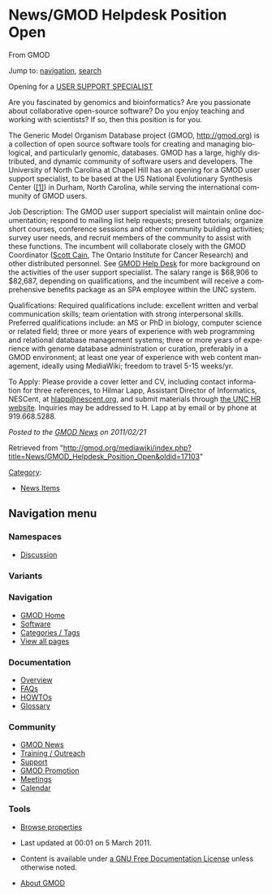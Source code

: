 <div id="mw-page-base" class="noprint">

</div>

<div id="mw-head-base" class="noprint">

</div>

<div id="content" class="mw-body" role="main">

<span id="top"></span>

<div id="mw-js-message" style="display:none;">

</div>



# <span dir="auto">News/GMOD Helpdesk Position Open</span>

<div id="bodyContent">

<div id="siteSub">

From GMOD

</div>

<div id="contentSub">

</div>

<div id="jump-to-nav" class="mw-jump">

Jump to: [navigation](#mw-navigation), [search](#p-search)

</div>

<div id="mw-content-text" class="mw-content-ltr" lang="en" dir="ltr">

Opening for a <a
href="https://itsapps.unc.edu/RAMS4/details.do?reqId=1102082&amp;type=S%7CGMOD"
class="external text" rel="nofollow">USER SUPPORT SPECIALIST</a>

Are you fascinated by genomics and bioinformatics? Are you passionate
about collaborative open-source software? Do you enjoy teaching and
working with scientists? If so, then this position is for you.

The Generic Model Organism Database project (GMOD,
<a href="http://gmod.org" class="external free"
rel="nofollow">http://gmod.org</a>) is a collection of open source
software tools for creating and managing biological, and particularly
genomic, databases. GMOD has a large, highly distributed, and dynamic
community of software users and developers. The University of North
Carolina at Chapel Hill has an opening for a GMOD user support
specialist, to be based at the US National Evolutionary Synthesis Center
(<a href="http://www.nescent.org%7CNESCent" class="external autonumber"
rel="nofollow">[1]</a>) in Durham, North Carolina, while serving the
international community of GMOD users.

Job Description: The GMOD user support specialist will maintain online
documentation; respond to mailing list help requests; present tutorials;
organize short courses, conference sessions and other community building
activities; survey user needs, and recruit members of the community to
assist with these functions. The incumbent will collaborate closely with
the GMOD Coordinator ([Scott Cain](../User%3AScott "User%3AScott"), The
Ontario Institute for Cancer Research) and other distributed personnel.
See [GMOD Help Desk](../GMOD_Help_Desk "GMOD Help Desk") for more
background on the activities of the user support specialist. The salary
range is \$68,906 to \$82,687, depending on qualifications, and the
incumbent will receive a comprehensive benefits package as an SPA
employee within the UNC system.

Qualifications: Required qualifications include: excellent written and
verbal communication skills; team orientation with strong interpersonal
skills. Preferred qualifications include: an MS or PhD in biology,
computer science or related field; three or more years of experience
with web programming and relational database management systems; three
or more years of experience with genome database administration or
curation, preferably in a GMOD environment; at least one year of
experience with web content management, ideally using MediaWiki; freedom
to travel 5-15 weeks/yr.

To Apply: Please provide a cover letter and CV, including contact
information for three references, to Hilmar Lapp, Assistant Director of
Informatics, NESCent, at hlapp@nescent.org, and submit materials through
<a
href="https://itsapps.unc.edu/RAMS4/details.do?reqId=1102082&amp;type=S"
class="external text" rel="nofollow">the UNC HR website</a>. Inquiries
may be addressed to H. Lapp at by email or by phone at 919.668.5288.

  

<div class="newsfooter">

*Posted to the [GMOD News](../GMOD_News "GMOD News") on 2011/02/21*

</div>

</div>

<div class="printfooter">

Retrieved from
"<http://gmod.org/mediawiki/index.php?title=News/GMOD_Helpdesk_Position_Open&oldid=17103>"

</div>

<div id="catlinks" class="catlinks">

<div id="mw-normal-catlinks" class="mw-normal-catlinks">

[Category](../Special%3ACategories "Special%3ACategories"):

- [News Items](../Category%3ANews_Items "Category%3ANews Items")

</div>

</div>

<div class="visualClear">

</div>

</div>

</div>

<div id="mw-navigation">

## Navigation menu

<div id="mw-head">



<div id="left-navigation">

<div id="p-namespaces" class="vectorTabs" role="navigation"
aria-labelledby="p-namespaces-label">

### Namespaces


- <span id="ca-talk"><a
  href="http://gmod.org/mediawiki/index.php?title=Talk:News/GMOD_Helpdesk_Position_Open&amp;action=edit&amp;redlink=1"
  accesskey="t"
  title="Discussion about the content page [t]">Discussion</a></span>

</div>

<div id="p-variants" class="vectorMenu emptyPortlet" role="navigation"
aria-labelledby="p-variants-label">

### 

### Variants[](#)

<div class="menu">

</div>

</div>

</div>





</div>

</div>

</div>

<div id="mw-panel">

<div id="p-logo" role="banner">

<a href="../Main_Page"
style="background-image: url(../../images/GMOD-cogs.png);"
title="Visit the main page"></a>

</div>

<div id="p-Navigation" class="portal" role="navigation"
aria-labelledby="p-Navigation-label">

### Navigation

<div class="body">

- <span id="n-GMOD-Home">[GMOD Home](../Main_Page)</span>
- <span id="n-Software">[Software](../GMOD_Components)</span>
- <span id="n-Categories-.2F-Tags">[Categories /
  Tags](../Categories)</span>
- <span id="n-View-all-pages">[View all
  pages](../Special:AllPages)</span>

</div>

</div>

<div id="p-Documentation" class="portal" role="navigation"
aria-labelledby="p-Documentation-label">

### Documentation

<div class="body">

- <span id="n-Overview">[Overview](../Overview)</span>
- <span id="n-FAQs">[FAQs](../Category%3AFAQ)</span>
- <span id="n-HOWTOs">[HOWTOs](../Category%3AHOWTO)</span>
- <span id="n-Glossary">[Glossary](../Glossary)</span>

</div>

</div>

<div id="p-Community" class="portal" role="navigation"
aria-labelledby="p-Community-label">

### Community

<div class="body">

- <span id="n-GMOD-News">[GMOD News](../GMOD_News)</span>
- <span id="n-Training-.2F-Outreach">[Training /
  Outreach](../Training_and_Outreach)</span>
- <span id="n-Support">[Support](../Support)</span>
- <span id="n-GMOD-Promotion">[GMOD Promotion](../GMOD_Promotion)</span>
- <span id="n-Meetings">[Meetings](../Meetings)</span>
- <span id="n-Calendar">[Calendar](../Calendar)</span>

</div>

</div>

<div id="p-tb" class="portal" role="navigation"
aria-labelledby="p-tb-label">

### Tools

<div class="body">


- <span id="t-smwbrowselink"><a href="../Special%3ABrowse/News-2FGMOD_Helpdesk_Position_Open"
  rel="smw-browse">Browse properties</a></span>


</div>

</div>

</div>

</div>

<div id="footer" role="contentinfo">

- <span id="footer-info-lastmod">Last updated at 00:01 on 5 March
  2011.</span>
<!-- - <span id="footer-info-viewcount">14,000 page views.</span> -->
- <span id="footer-info-copyright">Content is available under
  <a href="http://www.gnu.org/licenses/fdl-1.3.html" class="external"
  rel="nofollow">a GNU Free Documentation License</a> unless otherwise
  noted.</span>

<!-- -->

- <span id="footer-places-about">[About
  GMOD](../GMOD:About "GMOD:About")</span>

<!-- -->






</div>
